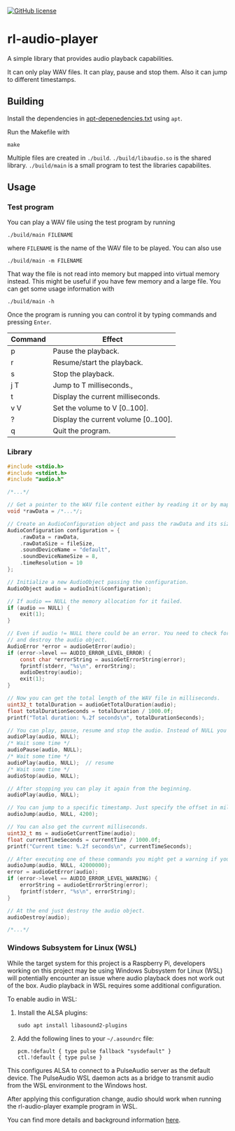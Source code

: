 [![GitHub license](https://img.shields.io/github/license/Naereen/StrapDown.js.svg)](https://github.com/CR1337/rl-audio-player/blob/main/LICENSE)

# rl-audio-player

A simple library that provides audio playback capabilities.

It can only play WAV files. It can play, pause and stop them. Also it can jump to different timestamps.

## Building

Install the dependencies in [apt-depenedencies.txt](https://github.com/CR1337/rl-audio-player/blob/main/apt-dependencies.txt) using `apt`.

Run the Makefile with 
```
make
```
Multiple files are created in `./build`. `./build/libaudio.so` is the shared library. `./build/main` is a small program to test the libraries capabilites.

## Usage

### Test program

You can play a WAV file using the test program by running
```
./build/main FILENAME
```
where `FILENAME` is the name of the WAV file to be played. You can also use
```
./build/main -m FILENAME
```
That way the file is not read into memory but mapped into virtual memory instead. This might be useful if you have few memory and a large file.
You can get some usage information with 
```
./build/main -h
```

Once the program is running you can control it by typing commands and pressing `Enter`.

|Command|Effect                              |
|-------|------------------------------------|
|p      |Pause the playback.                 |
|r      |Resume/start the playback.          |
|s      |Stop the playback.                  |
|j T    |Jump to T milliseconds.,            |
|t      |Display the current milliseconds.   |
|v V    |Set the volume to V [0..100].       |
|?      |Display the current volume [0..100].|
|q      |Quit the program.                   |

### Library

```C
#include <stdio.h>
#include <stdint.h>
#include "audio.h"

/*...*/

// Get a pointer to the WAV file content either by reading it or by mapping it to memory.
void *rawData = /*...*/;

// Create an AudioConfiguration object and pass the rawData and its size. Also set the name of the playback device and its size. The timeResolution determines every how many milliseconds commands like audioPlay() or audioPause() are processed.
AudioConfiguration configuration = {
    .rawData = rawData,
    .rawDataSize = fileSize,
    .soundDeviceName = "default",
    .soundDeviceNameSize = 8,
    .timeResolution = 10
};

// Initialize a new AudioObject passing the configuration.
AudioObject audio = audioInit(&configuration);

// If audio == NULL the memory allocation for it failed.
if (audio == NULL) {
    exit(1);
}

// Even if audio != NULL there could be an error. You need to check for it
// and destroy the audio object.
AudioError *error = audioGetError(audio);
if (error->level == AUDIO_ERROR_LEVEL_ERROR) {
    const char *errorString = ausioGetErrorString(error);
    fprintf(stderr, "%s\n", errorString);
    audioDestroy(audio);
    exit(1);
}

// Now you can get the total length of the WAV file in milliseconds.
uint32_t totalDuration = audioGetTotalDuration(audio);
float totalDurationSeconds = totalDuration / 1000.0f;
printf("Total duration: %.2f seconds\n", totalDurationSeconds);

// You can play, pause, resume and stop the audio. Instead of NULL you can also pass a pthread_barrier_t in case you want to synchronize the audio thread with other threads.
audioPlay(audio, NULL);
/* Wait some time */
audioPause(audio, NULL);
/* Wait some time */
audioPlay(audio, NULL);  // resume
/* Wait some time */
audioStop(audio, NULL);

// After stopping you can play it again from the beginning.
audioPlay(audio, NULL);

// You can jump to a specific timestamp. Just specify the offset in milliseconds.
audioJump(audio, NULL, 4200);

// You can also get the current milliseconds.
uint32_t ms = audioGetCurrentTime(audio);
float currentTimeSeconds = currentTime / 1000.0f;
printf("Current time: %.2f seconds\n", currentTimeSeconds);

// After executing one of these commands you might get a warning if you did something wrong. E.g. you might have jumped beyond the end of the audio data. The program is able to self recover from a warning. Everytime you call an audio* function (except audioGetErrorString) the error gets resets.
audioJump(audio, NULL, 42000000);
error = audioGetError(audio);
if (error->level == AUDIO_ERROR_LEVEL_WARNING) {
    errorString = audioGetErrorString(error);
    fprintf(stderr, "%s\n", errorString);
}

// At the end just destroy the audio object.
audioDestroy(audio);

/*...*/

```

### Windows Subsystem for Linux (WSL)

While the target system for this project is a Raspberry Pi, developers working on this project may be using Windows Subsystem for Linux (WSL) will potentially encounter an issue where audio playback does not work out of the box. Audio playback in WSL requires some additional configuration.

To enable audio in WSL:

1. Install the ALSA plugins:
   ```
   sudo apt install libasound2-plugins
   ```

2. Add the following lines to your `~/.asoundrc` file:
   ```
   pcm.!default { type pulse fallback "sysdefault" }
   ctl.!default { type pulse }
   ```

This configures ALSA to connect to a PulseAudio server as the default device. The PulseAudio WSL daemon acts as a bridge to transmit audio from the WSL environment to the Windows host.

After applying this configuration change, audio should work when running the rl-audio-player example program in WSL.

You can find more details and background information [here](https://github.com/CR1337/rl-audio-player/issues/2).
